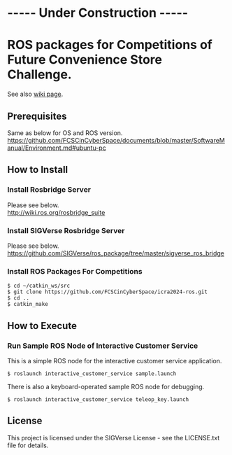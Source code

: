 # ----- Under Construction -----

# ROS packages for Competitions of Future Convenience Store Challenge.

See also [wiki page](https://github.com/FCSCinCyberSpace/documents).


## Prerequisites

Same as below for OS and ROS version.  
https://github.com/FCSCinCyberSpace/documents/blob/master/SoftwareManual/Environment.md#ubuntu-pc

## How to Install

### Install Rosbridge Server

Please see below.  
http://wiki.ros.org/rosbridge_suite

### Install SIGVerse Rosbridge Server

Please see below.  
https://github.com/SIGVerse/ros_package/tree/master/sigverse_ros_bridge

### Install ROS Packages For Competitions

```bash:
$ cd ~/catkin_ws/src
$ git clone https://github.com/FCSCinCyberSpace/icra2024-ros.git
$ cd ..
$ catkin_make
```

## How to Execute

### Run Sample ROS Node of Interactive Customer Service

This is a simple ROS node for the interactive customer service application.

```bash:
$ roslaunch interactive_customer_service sample.launch
```

There is also a keyboard-operated sample ROS node for debugging.

```bash:
$ roslaunch interactive_customer_service teleop_key.launch 
```

## License

This project is licensed under the SIGVerse License - see the LICENSE.txt file for details.
